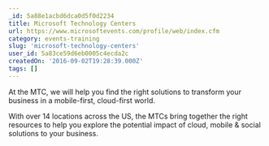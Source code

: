 ```yaml
---
_id: 5a88e1acbd6dca0d5f0d2234
title: Microsoft Technology Centers
url: https://www.microsoftevents.com/profile/web/index.cfm
category: events-training
slug: 'microsoft-technology-centers'
user_id: 5a83ce59d6eb0005c4ecda2c
createdOn: '2016-09-02T19:28:39.000Z'
tags: []
---
```


At the MTC, we will help you find the right solutions to transform your business in a mobile-first, cloud-first world.

With over 14 locations across the US, the MTCs bring together the right resources to help you explore the potential impact of cloud, mobile & social solutions to your business.
